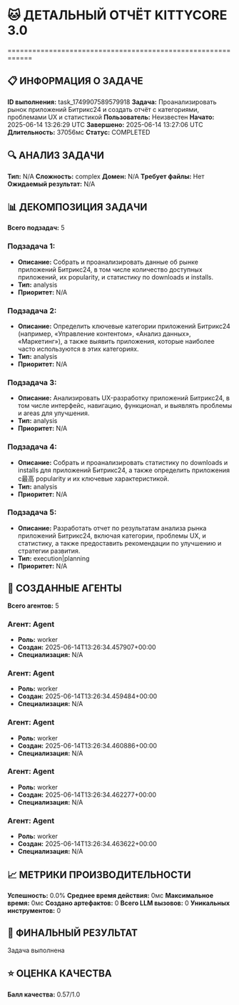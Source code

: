 # 🐱 ДЕТАЛЬНЫЙ ОТЧЁТ KITTYCORE 3.0
============================================================

## 📋 ИНФОРМАЦИЯ О ЗАДАЧЕ
**ID выполнения:** task_1749907589579918
**Задача:** Проанализировать рынок приложений Битрикс24 и создать отчёт с категориями, проблемами UX и статистикой
**Пользователь:** Неизвестен
**Начато:** 2025-06-14 13:26:29 UTC
**Завершено:** 2025-06-14 13:27:06 UTC
**Длительность:** 37056мс
**Статус:** COMPLETED

## 🔍 АНАЛИЗ ЗАДАЧИ
**Тип:** N/A
**Сложность:** complex
**Домен:** N/A
**Требует файлы:** Нет
**Ожидаемый результат:** N/A

## 📊 ДЕКОМПОЗИЦИЯ ЗАДАЧИ
**Всего подзадач:** 5

### Подзадача 1:
- **Описание:** Собрать и проанализировать данные об рынке приложений Битрикс24, в том числе количество доступных приложений, их popularity, и статистику по downloads и installs.
- **Тип:** analysis
- **Приоритет:** N/A

### Подзадача 2:
- **Описание:** Определить ключевые категории приложений Битрикс24 (например, «Управление контентом», «Анализ данных», «Маркетинг»), а также выявить приложения, которые наиболее часто используются в этих категориях.
- **Тип:** analysis
- **Приоритет:** N/A

### Подзадача 3:
- **Описание:** Анализировать UX-разработку приложений Битрикс24, в том числе интерфейс, навигацию, функционал, и выявлять проблемы и areas для улучшения.
- **Тип:** analysis
- **Приоритет:** N/A

### Подзадача 4:
- **Описание:** Собрать и проанализировать статистику по downloads и installs для приложений Битрикс24, а также определить приложения с最高 popularity и их ключевые характеристикой.
- **Тип:** analysis
- **Приоритет:** N/A

### Подзадача 5:
- **Описание:** Разработать отчет по результатам анализа рынка приложений Битрикс24, включая категории, проблемы UX, и статистику, а также предоставить рекомендации по улучшению и стратегии развития.
- **Тип:** execution|planning
- **Приоритет:** N/A

## 🤖 СОЗДАННЫЕ АГЕНТЫ
**Всего агентов:** 5

### Агент: Agent
- **Роль:** worker
- **Создан:** 2025-06-14T13:26:34.457907+00:00
- **Специализация:** N/A

### Агент: Agent
- **Роль:** worker
- **Создан:** 2025-06-14T13:26:34.459484+00:00
- **Специализация:** N/A

### Агент: Agent
- **Роль:** worker
- **Создан:** 2025-06-14T13:26:34.460886+00:00
- **Специализация:** N/A

### Агент: Agent
- **Роль:** worker
- **Создан:** 2025-06-14T13:26:34.462277+00:00
- **Специализация:** N/A

### Агент: Agent
- **Роль:** worker
- **Создан:** 2025-06-14T13:26:34.463622+00:00
- **Специализация:** N/A

## 📈 МЕТРИКИ ПРОИЗВОДИТЕЛЬНОСТИ
**Успешность:** 0.0%
**Среднее время действия:** 0мс
**Максимальное время:** 0мс
**Создано артефактов:** 0
**Всего LLM вызовов:** 0
**Уникальных инструментов:** 0

## 🎯 ФИНАЛЬНЫЙ РЕЗУЛЬТАТ
Задача выполнена

## ⭐ ОЦЕНКА КАЧЕСТВА
**Балл качества:** 0.57/1.0
